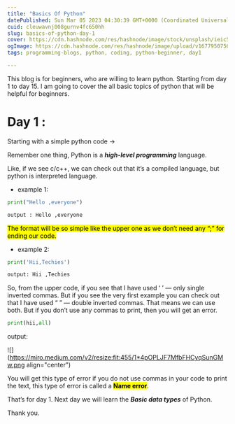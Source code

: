 ```yaml
---
title: "Basics Of Python"
datePublished: Sun Mar 05 2023 04:30:39 GMT+0000 (Coordinated Universal Time)
cuid: cleuwavnj008gurnv4fc650hh
slug: basics-of-python-day-1
cover: https://cdn.hashnode.com/res/hashnode/image/stock/unsplash/ieic5Tq8YMk/upload/fd796e199b625028515033406fc5b152.jpeg
ogImage: https://cdn.hashnode.com/res/hashnode/image/upload/v1677950756895/a19f842f-3dd9-4ba9-93cd-8c597a8640ae.png
tags: programming-blogs, python, coding, python-beginner, day1

---
```


This blog is for beginners, who are willing to learn python. Starting from day 1 to day 15. I am going to cover the all basic topics of python that will be helpful for beginners.

# Day 1 :

Starting with a simple python code -&gt;

Remember one thing, Python is a ***high-level programming*** language.

Like, if we see c/c++, we can check out that it’s a compiled language, but python is interpreted language.

* example 1:
    

```python
print("Hello ,everyone")
```

```python
output : Hello ,everyone
```

<mark>The format will be so simple like the upper one as we don’t need any “;” for ending our code.</mark>

* example 2:
    

```python
print('Hii,Techies')
```

```python
output: Hii ,Techies
```

So, from the upper code, if you see that I have used ‘ ’ — only single inverted commas. But if you see the very first example you can check out that I have used “ ” — double inverted commas. That means we can use both. But if you don’t use any commas to print, then you will get an error.

```python
print(hii,all)
```

output:

![](https://miro.medium.com/v2/resize:fit:455/1*4pOPLJF7MfbFHCyqSunGMw.png align="center")

You will get this type of error if you do not use commas in your code to print the text, this type of error is called a **<mark>Name error</mark>**.

That’s for day 1. Next day we will learn the ***Basic data types*** of Python.

Thank you.